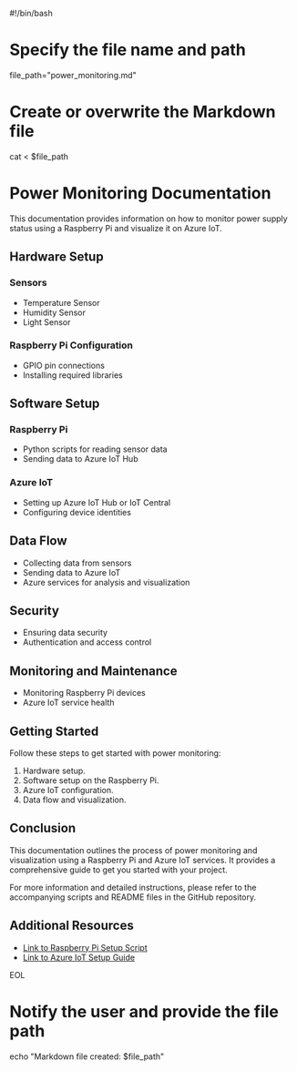 #!/bin/bash

# Specify the file name and path
file_path="power_monitoring.md"

# Create or overwrite the Markdown file
cat <<EOL > $file_path
# Power Monitoring Documentation

This documentation provides information on how to monitor power supply status using a Raspberry Pi and visualize it on Azure IoT.

## Hardware Setup

### Sensors

- Temperature Sensor
- Humidity Sensor
- Light Sensor

### Raspberry Pi Configuration

- GPIO pin connections
- Installing required libraries

## Software Setup

### Raspberry Pi

- Python scripts for reading sensor data
- Sending data to Azure IoT Hub

### Azure IoT

- Setting up Azure IoT Hub or IoT Central
- Configuring device identities

## Data Flow

- Collecting data from sensors
- Sending data to Azure IoT
- Azure services for analysis and visualization

## Security

- Ensuring data security
- Authentication and access control

## Monitoring and Maintenance

- Monitoring Raspberry Pi devices
- Azure IoT service health

## Getting Started

Follow these steps to get started with power monitoring:

1. Hardware setup.
2. Software setup on the Raspberry Pi.
3. Azure IoT configuration.
4. Data flow and visualization.

## Conclusion

This documentation outlines the process of power monitoring and visualization using a Raspberry Pi and Azure IoT services. It provides a comprehensive guide to get you started with your project.

For more information and detailed instructions, please refer to the accompanying scripts and README files in the GitHub repository.

## Additional Resources

- [Link to Raspberry Pi Setup Script](https://github.com/yourusername/power-monitoring/blob/main/setup_script.sh)
- [Link to Azure IoT Setup Guide](https://github.com/yourusername/power-monitoring/blob/main/azure_iot_setup.md)

EOL

# Notify the user and provide the file path
echo "Markdown file created: $file_path"
